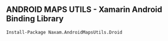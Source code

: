 ANDROID MAPS UTILS - Xamarin Android Binding Library
---------

```
Install-Package Naxam.AndroidMapsUtils.Droid
```